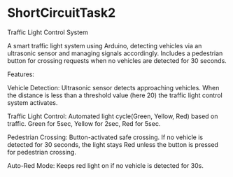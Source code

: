 # ShortCircuitTask2
Traffic Light Control System

A smart traffic light system using Arduino, detecting vehicles via an ultrasonic sensor and managing signals accordingly. Includes a pedestrian button for crossing requests when no vehicles are detected for 30 seconds.

Features:

Vehicle Detection: Ultrasonic sensor detects approaching vehicles. When the distance is less than a threshold value (here 20) the traffic light control system activates.

Traffic Light Control: Automated light cycle(Green, Yellow, Red) based on traffic. Green for 5sec, Yellow for 2sec, Red for 5sec.

Pedestrian Crossing: Button-activated safe crossing. If no vehicle is detected for 30 seconds, the light stays Red unless the button is pressed for pedestrian crossing.

Auto-Red Mode: Keeps red light on if no vehicle is detected for 30s.
